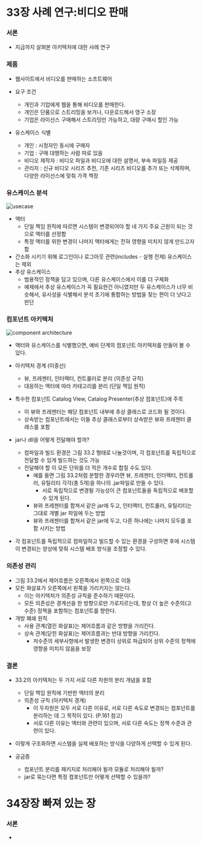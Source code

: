 # 33장 사례 연구:비디오 판매
### 서론
- 지금까지 살펴본 아키텍처에 대한 사례 연구

### 제품
- 웹사이트에서 비디오를 판매하는 소프트웨어
- 요구 조건
  - 개인과 기업에게 웹을 통해 비디오를 판매한다.
  - 개인은 단품으로 스트리밍을 보거나, 다운로드해서 영구 소장
  - 기업은 라이선스 구매해서 스트리밍만 가능하고, 대량 구매시 할인 가능
  
- 유스케이스 식별
  - 개인 : 시청자인 동시에 구매자
  - 기업 : 구매 대행하는 사람 따로 있음
  - 비디오 제작자 : 비디오 파일과 비디오에 대한 설명서, 부속 파일등 제공
  - 관리자 : 신규 비디오 시리즈 추천, 기존 시리즈 비디오를 추가 또는 삭제하며, 다양한 라이선스에 맞춰 가격 책정

### 유스케이스 분석
![usecase](https://user-images.githubusercontent.com/7076334/102012964-82901e00-3d90-11eb-9a6b-2ce74e2e8474.png)

- 액터
  - 단일 책임 원칙에 따르면 시스템이 변경되어야 할 네 가지 주요 근원이 되는 것으로 액터를 선정함
  - 특정 액터를 위한 변경이 나머지 액터에게는 전혀 영향을 미치지 않게 만드고자 함
- 간소화 시키기 위해 로그인이나 로그아웃 관련(includes - 실행 전제) 유스케이스는 제외
- 추상 유스케이스
  - 범용적인 정책을 담고 있으며, 다른 유스케이스에서 이를 더 구체화
  - 예제에서 추상 유스케이스가 꼭 필요한건 아니였지만 두 유스케이스가 너무 비슷해서, 유사성을 식별해서 분석 초기에 통합하는 방법을 찾는 편이 더 낫다고 판단

### 컴포넌트 아키텍처
![component architecture](https://user-images.githubusercontent.com/7076334/102013316-93419380-3d92-11eb-8bce-39d6f7b0c6cc.png)

- 액터와 유스케이스를 식별했으면, 예비 단계의 컴포넌트 아키텍처를 만들어 볼 수 있다. 

- 아키텍처 경계 (이중선)
  - 뷰, 프레젠터, 인터랙터, 컨트롤러로 분리 (의존성 규칙)
  - 대응하는 액터에 따라 카테고리를 분리 (단일 책임 원칙)
  
- 특수한 컴포넌트 Catalog View, Catalog Presenter(추상 컴포넌트)에 주목
  - 이 뷰와 프레젠터는 해당 컴포넌트 내부에 추상 클래스로 코드화 될 것이다.
  - 상속받는 컴포넌트에서는 이들 추상 클래스로부터 상속받은 뷰와 프레젠터 클래스를 포함
  
- jar나 dll을 어떻게 전달해야 할까?
  - 컴파일과 빌드 환경은 그림 33.2 형태로 나눌것이며, 각 컴포넌트를 독립적으로 전달할 수 있게 빌드하는 것도 가능
  - 전달해야 할 이 모든 단위를 더 적은 개수로 합칠 수도 있다.
    - 예를 들면 그림 33.2처럼 분할한 경우라면 뷰, 프레젠터, 인터랙터, 컨트롤러, 유틸리티 각각(총 5개)을 하나의 .jar파일로 만들 수 있다.
      - 서로 독립적으로 변경될 가능성이 큰 컴포넌트들을 독립적으로 배포할 수 있게 된다.
    - 뷰와 프레젠터를 합쳐서 같은 jar에 두고, 인터랙터, 컨트롤러, 유틸리티는 그대로 개별 jar 파일에 두는 방법
    - 뷰와 프레젠터를 합쳐서 같은 jar에 두고, 다른 하나에는 나머지 모두를 포함 시키는 방법

- 각 컴포넌트를 독립적으로 컴파일하고 빌드할 수 있는 환경을 구성하면 후에 시스템이 변경되는 양상에 맞춰 시스템 배포 방식을 조정할 수 있다.

### 의존성 관리
- 그림 33.2에서 제어흐름은 오른쪽에서 왼쪽으로 이동
- 모든 화살표가 오른쪽에서 왼쪽을 가리키지는 않는다.
  - 이는 아키텍처가 의존성 규칙을 준수하기 때문이다.
  - 모든 의존성은 경계선을 한 방향으로만 가로지르는데, 항상 더 높은 수준의(고수준) 정책을 포함하는 컴포넌트를 향한다.
- 개방 폐쇄 원칙
  - 사용 관계(열린 화살표)는 제어흐름과 같은 방향을 가리킨다.
  - 상속 관계(닫힌 화살표)는 제어흐름과는 반대 방향을 가리킨다.
    - 저수준의 세부사항에서 발생한 변경이 상위로 파급되어 상위 수준의 정책에 영향을 미치지 않음을 보장

### 결론
- 33.2의 아키텍처는 두 가지 서로 다른 차원의 분리 개념을 포함
  - 단일 책임 원칙에 기반한 액터의 분리
  - 의존성 규칙 (아키텍처 경계)
    - 이 두차원은 모두 서로 다른 이유로, 서로 다른 속도로 변경되는 컴포넌트를 분리하는 데 그 목적이 있다. (P.161 참고)
    - 서로 다른 이유는 액터와 관련이 있으며, 서로 다른 속도는 정책 수준과 관련이 있다.
- 이렇게 구조화하면 시스템을 실제 배포하는 방식을 다양하게 선택할 수 있게 된다.

- 궁금증
  - 컴포넌트 분리를 패키지로 처리해야 될까 모듈로 처리해야 될까?
  - jar로 묶는다면 특정 컴포넌트만 어떻게 선택할 수 있을까?

# 34장장 빠져 있는 장
### 서론
- 
